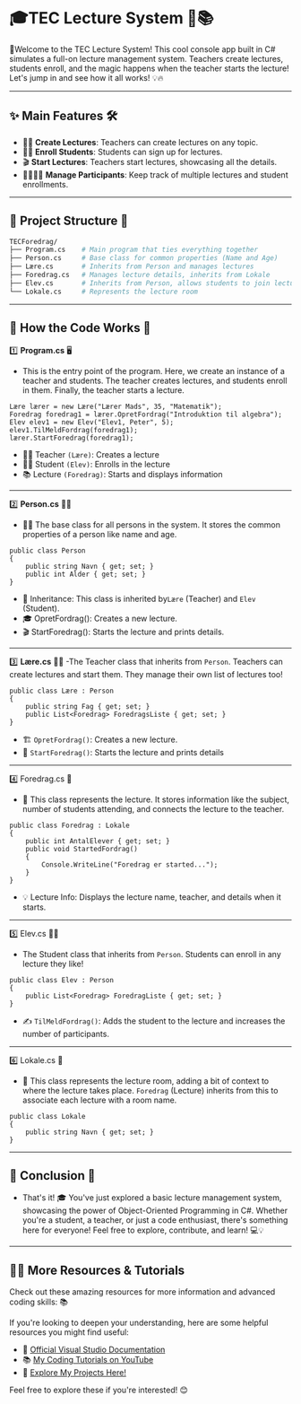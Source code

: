 # 🎓TEC Lecture System 🎤📚

🎉Welcome to the TEC Lecture System! This cool console app built in C# simulates a full-on lecture management system. Teachers create lectures, students enroll, and the magic happens when the teacher starts the lecture! Let's jump in and see how it all works! 💡🔥

---

## ✨ Main Features 🛠️

- 🧑‍🏫 **Create Lectures**: Teachers can create lectures on any topic.
- 🙋‍♂️ **Enroll Students**: Students can sign up for lectures.
- 🎬 **Start Lectures**: Teachers start lectures, showcasing all the details.
- 👨‍👩‍👧‍👦 **Manage Participants**: Keep track of multiple lectures and student enrollments.

---
## 📁 **Project Structure** 🌳 
```bash
TECForedrag/
├── Program.cs    # Main program that ties everything together
├── Person.cs     # Base class for common properties (Name and Age)
├── Lære.cs       # Inherits from Person and manages lectures
├── Foredrag.cs   # Manages lecture details, inherits from Lokale
├── Elev.cs       # Inherits from Person, allows students to join lectures
└── Lokale.cs     # Represents the lecture room
```
---
## 📜 **How the Code Works** 🚀
1️⃣ **Program.cs** 🖥️
- This is the entry point of the program. Here, we create an instance of a teacher and students. The teacher creates lectures, and students enroll in them. Finally, the teacher starts a lecture.
```Csharp
Lære lærer = new Lære("Lærer Mads", 35, "Matematik");
Foredrag foredrag1 = lærer.OpretFordrag("Introduktion til algebra");
Elev elev1 = new Elev("Elev1, Peter", 5);
elev1.TilMeldFordrag(foredrag1);
lærer.StartForedrag(foredrag1);
```
- 👨‍🏫 Teacher ```(Lære)```: Creates a lecture
- 👨‍🎓 Student ```(Elev)```: Enrolls in the lecture
- 📚 Lecture ```(Foredrag)```: Starts and displays information
---
 2️⃣ **Person.cs** 🧑👩
- 🧑‍🏫 The base class for all persons in the system. It stores the common properties of a person like name and age.
```Csharp
public class Person
{
    public string Navn { get; set; }
    public int Alder { get; set; }
}
```
- 🌟 Inheritance: This class is inherited by```Lære``` (Teacher) and ```Elev``` (Student).
- 🎓 OpretFordrag(): Creates a new lecture.
- 🎬 StartForedrag(): Starts the lecture and prints details.
---  
3️⃣ **Lære.cs** 👩‍🏫
-The Teacher class that inherits from ```Person```. Teachers can create lectures and start them. They manage their own list of lectures too!
```Csharp
public class Lære : Person
{
    public string Fag { get; set; } 
    public List<Foredrag> ForedragsListe { get; set; }
}
```
- 🏗️ ```OpretFordrag()```: Creates a new lecture.
- 🏁 ```StartForedrag()```: Starts the lecture and prints details
---
4️⃣ Foredrag.cs 🏫
- 🏫 This class represents the lecture. It stores information like the subject, number of students attending, and connects the lecture to the teacher.
```Csharp
public class Foredrag : Lokale
{
    public int AntalElever { get; set; }
    public void StartedFordrag() 
    {
        Console.WriteLine("Foredrag er started...");
    }
}
```
- 💡 Lecture Info: Displays the lecture name, teacher, and details when it starts.
---  
5️⃣ Elev.cs 👨‍🎓
- The Student class that inherits from ```Person```. Students can enroll in any lecture they like!
```Csharp
public class Elev : Person
{
    public List<Foredrag> ForedragListe { get; set; }
}
```
- ✍️ ```TilMeldFordrag()```: Adds the student to the lecture and increases the number of participants.
---
6️⃣ Lokale.cs 🏫
- 🏫 This class represents the lecture room, adding a bit of context to where the lecture takes place. ```Foredrag``` (Lecture) inherits from this to associate each lecture with a room name.
```Csharp
public class Lokale
{
    public string Navn { get; set; }
}
```
---
## 🎉 Conclusion 🎯
- That's it! 🎓 You've just explored a basic lecture management system, showcasing the power of Object-Oriented Programming in C#. Whether you're a student, a teacher, or just a code enthusiast, there's something here for everyone! Feel free to explore, contribute, and learn! 💻💡

---

## 🧑‍🏫 **More Resources & Tutorials**

Check out these amazing resources for more information and advanced coding skills: 📚

If you're looking to deepen your understanding, here are some helpful resources you might find useful:

- 🌟 [Official Visual Studio Documentation](https://docs.microsoft.com/en-us/visualstudio/)
- 📚 [My Coding Tutorials on YouTube](https://www.youtube.com/@CodeByScript)
- 🚀 [Explore My Projects Here!](https://github.com/PlutoGamerpro?tab=stars)  

Feel free to explore these if you're interested! 😊
